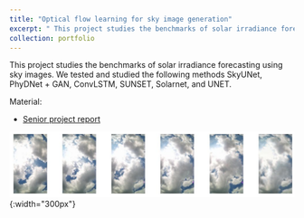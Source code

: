 ```yaml
---
title: "Optical flow learning for sky image generation"
excerpt: " This project studies the benchmarks of solar irradiance forecasting using sky images. <br/><img src='images/portfolio2023saranphat.png' alt='y2023saranphat'>"
collection: portfolio
---
```


This project studies the benchmarks of solar irradiance forecasting using sky images. We tested and studied the following methods SkyUNet, PhyDNet + GAN, ConvLSTM, SUNSET, Solarnet, and UNET. 

Material:
- [Senior project report](https://drive.google.com/file/d/1YKwW2zGm9B2dzAExcgS9pBiPaEbp71o7/view?usp=sharing) 

![Y2023-Saranphat](images/portfolio2023saranphat.png){:width="300px"}   